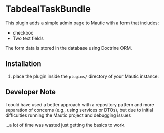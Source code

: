 # TabdealTaskBundle

This plugin adds a simple admin page to Mautic with a form that includes:
- checkbox
- Two text fields

The form data is stored in the database using Doctrine ORM.


## Installation

1. place the plugin inside the `plugins/` directory of your Mautic instance:

## Developer Note

I could have used a better approach with a repository pattern and more separation of concerns (e.g., using services or DTOs), but due to initial difficulties running the Mautic project and debugging issues

...a lot of time was wasted just getting the basics to work.
